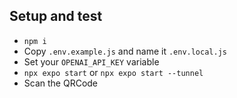 ## Setup and test

- ``npm i``
- Copy ``.env.example.js`` and name it ``.env.local.js``
- Set your ``OPENAI_API_KEY`` variable
- ``npx expo start`` or ``npx expo start --tunnel``
- Scan the QRCode